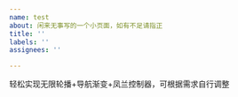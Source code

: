 ```yaml
---
name: test
about: 闲来无事写的一个小页面，如有不足请指正
title: ''
labels: ''
assignees: ''

---
```


轻松实现无限轮播+导航渐变+凤兰控制器，可根据需求自行调整
